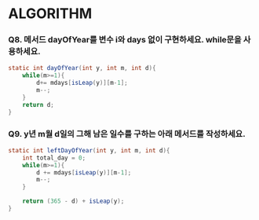 # ALGORITHM

### Q8. 메서드 dayOfYear를 변수 i와 days 없이 구현하세요. while문을 사용하세요.
```java
static int dayOfYear(int y, int m, int d){
    while(m>=1){
        d+= mdays[isLeap(y)][m-1];
        m--;
    }
    return d;
}
```

### Q9. y년 m월 d일의 그해 남은 일수를 구하는 아래 메서드를 작성하세요.
```java
static int leftDayOfYear(int y, int m, int d){
	int total_day = 0;
	while(m>=1){
		d += mdays[isLeap(y)][m-1];
		m--;
	}

	return (365 - d) + isLeap(y);
}
```